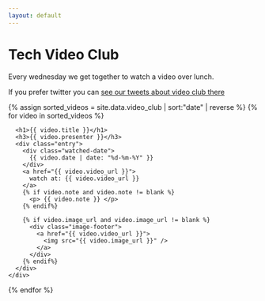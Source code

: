 ```yaml
---
layout: default
---
```


# Tech Video Club

Every wednesday we get together to watch a video over lunch.

If you prefer twitter you can [see our tweets about video club there](https://twitter.com/search?f=tweets&q=from%3Apauldambra%20AND%20video%20club%20OR%20%23videoclub&src=typd)

<div class="video-club">
  {% assign sorted_videos = site.data.video_club | sort:"date" | reverse %}
  {% for video in sorted_videos %}
    <div class="video-tile">

      <h1>{{ video.title }}</h1>
      <h3>{{ video.presenter }}</h3>
      <div class="entry">
        <div class="watched-date">
          {{ video.date | date: "%d-%m-%Y" }}
        </div>
        <a href="{{ video.video_url }}">
          watch at: {{ video.video_url }}
        </a>
        {% if video.note and video.note != blank %}
          <p> {{ video.note }} </p>
        {% endif%}

        {% if video.image_url and video.image_url != blank %}
          <div class="image-footer">
            <a href="{{ video.video_url }}">
              <img src="{{ video.image_url }}" />
            </a>
          </div>
        {% endif%}
      </div>
    </div>
  {% endfor %}
</div>
